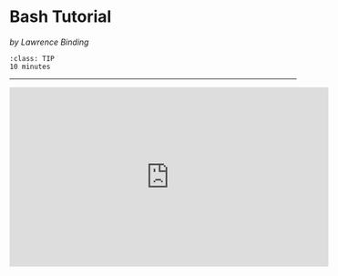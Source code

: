 # Bash Tutorial
_by Lawrence Binding_

```{admonition} Estimated Time 
:class: TIP
10 minutes
```

---

<div class="iframe-container">
<iframe width="560" height="315" src="https://www.youtube.com/embed/jqn6RsNkfuk" title="YouTube video player" frameborder="0" allow="accelerometer; autoplay; clipboard-write; encrypted-media; gyroscope; picture-in-picture" allowfullscreen></iframe>
</div>
</div>


<style>
  .iframe-container {
		text-align:center;
  		width:100%;
  }
</style>
